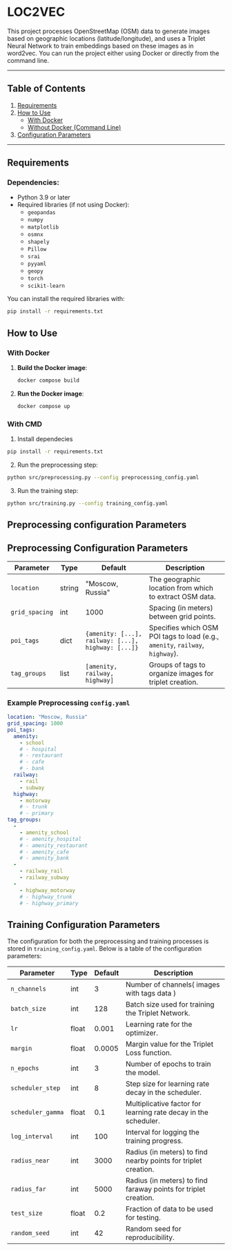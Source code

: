 # LOC2VEC

This project processes OpenStreetMap (OSM) data to generate images based on geographic locations (latitude/longitude), and uses a Triplet Neural Network to train embeddings based on these images as in word2vec. You can run the project either using Docker or directly from the command line.

---

## **Table of Contents**
1. [Requirements](#requirements)
2. [How to Use](#how-to-use)
    - [With Docker](#with-docker)
    - [Without Docker (Command Line)](#without-docker)
3. [Configuration Parameters](#configuration-parameters)


---

## **Requirements**

### Dependencies:

- Python 3.9 or later
- Required libraries (if not using Docker):
  - `geopandas`
  - `numpy`
  - `matplotlib`
  - `osmnx`
  - `shapely`
  - `Pillow`
  - `srai`
  - `pyyaml`
  - `geopy`
  - `torch`
  - `scikit-learn`

You can install the required libraries with:

```bash
pip install -r requirements.txt
```
## **How to Use**

### **With Docker**

1. **Build the Docker image**:
   ```bash
   docker compose build 
   ```
2. **Run the Docker image**:
   ```bash
   docker compose up
   ```

### **With CMD**

1. Install dependecies
```bash
pip install -r requirements.txt
```
2. Run the preprocessing step:
```bash
python src/preprocessing.py --config preprocessing_config.yaml
```
3. Run the training step:
```bash
python src/training.py --config training_config.yaml
```

## **Preprocessing configuration Parameters**
## **Preprocessing Configuration Parameters**

| Parameter      | Type   | Default          | Description                                                                 |
|----------------|--------|------------------|-----------------------------------------------------------------------------|
| `location`     | string | "Moscow, Russia" | The geographic location from which to extract OSM data.                     |
| `grid_spacing` | int    | 1000             | Spacing (in meters) between grid points.                                    |
| `poi_tags`     | dict   | `{amenity: [...], railway: [...], highway: [...]}` | Specifies which OSM POI tags to load (e.g., `amenity`, `railway`, `highway`). |
| `tag_groups`   | list   | `[amenity, railway, highway]` | Groups of tags to organize images for triplet creation.                       |

### Example Preprocessing `config.yaml`

```yaml
location: "Moscow, Russia"
grid_spacing: 1000
poi_tags:
  amenity: 
    - school
    # - hospital
    # - restaurant
    # - cafe
    # - bank
  railway: 
    - rail
    - subway
  highway: 
    - motorway
    # - trunk
    # - primary
tag_groups:
  - 
    - amenity_school
    # - amenity_hospital
    # - amenity_restaurant
    # - amenity_cafe
    # - amenity_bank
  -
    - railway_rail
    - railway_subway
  -
    - highway_motorway
    # - highway_trunk
    # - highway_primary
```

## **Training Configuration Parameters**

The configuration for both the preprocessing and training processes is stored in `training_config.yaml`. Below is a table of the configuration parameters:

| Parameter        | Type    | Default | Description                                                                 |
|------------------|---------|---------|-----------------------------------------------------------------------------|
| `n_channels`     | int     | 3       | Number of channels( images with tags data )    |
| `batch_size`     | int     | 128     | Batch size used for training the Triplet Network.                           |
| `lr`             | float   | 0.001   | Learning rate for the optimizer.                                            |
| `margin`         | float   | 0.0005  | Margin value for the Triplet Loss function.                                 |
| `n_epochs`       | int     | 3       | Number of epochs to train the model.                                        |
| `scheduler_step` | int     | 8       | Step size for learning rate decay in the scheduler.                         |
| `scheduler_gamma`| float   | 0.1     | Multiplicative factor for learning rate decay in the scheduler.             |
| `log_interval`   | int     | 100     | Interval for logging the training progress.                                 |
| `radius_near`    | int     | 3000    | Radius (in meters) to find nearby points for triplet creation.              |
| `radius_far`     | int     | 5000    | Radius (in meters) to find faraway points for triplet creation.             |
| `test_size`      | float   | 0.2     | Fraction of data to be used for testing.                                    |
| `random_seed`    | int     | 42      | Random seed for reproducibility.                                            |

